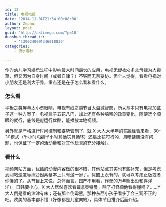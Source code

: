 ```yaml
---
id: 12
title: 电视电视
date: '2014-11-04T21:34:00+08:00'
author: Zephur
layout: post
guid: 'http://astimego.com/?p=10'
duoshuo_thread_id:
    - '1390240094346018836'
categories:
    - 流水春秋

---
```


作为幼儿学习娱乐过程中影响最大时间最长的应用，电视无疑被众多父母视为大毒草，但又因为自身时间（或者自律？）不够而无奈妥协。但个人觉得，看看电视对小朋友还是利大于弊，重点还是在于怎么看和看什么。

<!-- more -->

### 怎么看

平板之类屏幕太小伤眼睛，电视有线之类节目太滥减智商，所以基本只有电视加盒子这一种方案了。电视盒子五花八门，加上还有各种脑残的政策变化，随便选个顺眼的就行，底线是能运行优酷，能播放本地视频。

另外就是严格进行时间控制和姿势管制了，就 X 大人大半年的实践经验来看，30-30模式（半小时电视半小时其他玩具循环）还是比较可行的，用眼健康没有问题，也保证了一定的活动量和对其他玩具的充分接触）。

### 看什么

视频网站方面，优酷的动漫内容做的很不错，其他站点其实也有些补充，但是考虑到网站速度等综合因素基本上只有这一家了。优酷上没有的，就可以考虑正版或者你懂的了。从节目上来说，总体而言，国产不用看，作孽的万年熊出没和喜洋洋）。日韩要小心，X 大人居然喜欢看戴拿奥特曼，除了打怪兽他看得懂吗？……Y 大人倒是看的津津有味；还有那个倒霉熊，那种东西小孩子看多了会三观不正的吧。欧美的基本都不错（好像都是儿童向的），具体节目推介后面介绍。
